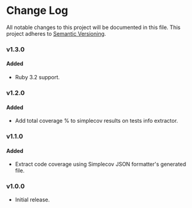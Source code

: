 # Change Log
All notable changes to this project will be documented in this file.
This project adheres to [Semantic Versioning](http://semver.org/).


### v1.3.0

#### Added

* Ruby 3.2 support.

### v1.2.0

#### Added

* Add total coverage % to simplecov results on tests info extractor.

### v1.1.0

#### Added

* Extract code coverage using Simplecov JSON formatter's generated file.

### v1.0.0

* Initial release.
